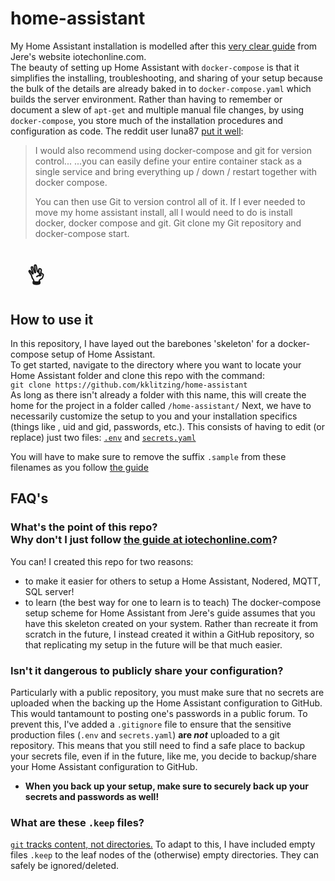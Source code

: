 # home-assistant

My Home Assistant installation is modelled after this [very clear guide](https://iotechonline.com/home-assistant-install-with-docker-compose/) from Jere's website iotechonline.com.  
The beauty of setting up Home Assistant with `docker-compose` is that it simplifies the installing, troubleshooting, and sharing of your setup because the bulk of the details are already baked in to `docker-compose.yaml` which builds the server environment.  Rather than having to remember or document a slew of `apt-get` and multiple manual file changes, by using `docker-compose`, you store much of the installation procedures and configuration as code.
The reddit user luna87 [put it well](https://www.reddit.com/r/homeassistant/comments/c3p3ek/comment/ersd9kv/?utm_source=share&utm_medium=web2x&context=3):
>I would also recommend using docker-compose and git for version control... ...you can easily define your entire container stack as a single service and bring everything up / down / restart together with docker compose.
>
>You can then use Git to version control all of it. If I ever needed to move my home assistant install, all I would need to do is install docker, docker compose and git. Git clone my Git repository and docker-compose start. <br/>  
# &nbsp; &nbsp; :ok_hand:
## How to use it
In this repository, I have layed out the barebones 'skeleton' for a docker-compose setup of Home Assistant.  
To get started, navigate to the directory where you want to locate your Home Assistant folder and clone this repo with the command:  
`git clone https://github.com/kklitzing/home-assistant`  
As long as there isn't already a folder with this name, this will create the home for the project in a folder called `/home-assistant/`
Next, we have to necessarily customize the setup to you and your installation specifics (things like <hostip>, uid and gid, passwords, etc.).
This consists of having to edit (or replace) just two files: [`.env`](.env.sample) and [`secrets.yaml`](hass-config/secrets.yaml.sample)  

You will have to make sure to remove the suffix `.sample` from these filenames as you follow [the guide](https://iotechonline.com/home-assistant-install-with-docker-compose/)

  
## FAQ's
### What's the point of this repo? <br/> Why don't I just follow [the guide at iotechonline.com](https://iotechonline.com/home-assistant-install-with-docker-compose/)?
  You can! I created this repo for two reasons:
  * to make it easier for others to setup a Home Assistant, Nodered, MQTT, SQL server!
  * to learn (the best way for one to learn is to teach)
The docker-compose setup scheme for Home Assistant from Jere's guide assumes that you have this skeleton created on your system.  Rather than recreate it from scratch in the future, I instead created it within a GitHub repository, so that replicating my setup in the future will be that much easier.
### Isn't it dangerous to publicly share your configuration?
  Particularly with a public repository, you must make sure that no secrets are uploaded when the backing up the Home Assistant configuration to GitHub.  This would tantamount to posting one's passwords in a public forum.  To prevent this, I've added a `.gitignore` file to ensure that the sensitive production files (`.env` and `secrets.yaml`) **are _not_** uploaded to a git repository.  This means that you still need to find a safe place to backup your secrets file, even if in the future, like me, you decide to backup/share your Home Assistant configuration to GitHub.  
*  **When you back up your setup, make sure to securely back up your secrets and passwords as well!**
### What are these `.keep` files?
[`git` tracks content, not directories.](https://markmail.org/message/4eqjxx73opiswfis)  To adapt to this, I have included empty files `.keep` to the leaf nodes of the (otherwise) empty directories.  They can safely be ignored/deleted.
